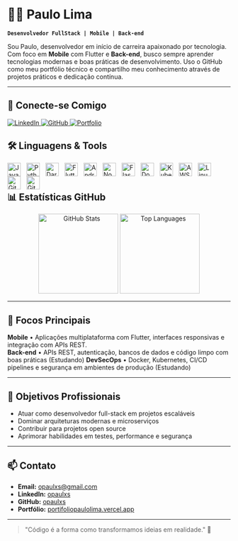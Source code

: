 # 👨‍💻 Paulo Lima

**`Desenvolvedor FullStack | Mobile | Back-end`**

Sou Paulo, desenvolvedor em início de carreira apaixonado por tecnologia. Com foco em **Mobile** com Flutter e **Back-end**, busco sempre aprender tecnologias modernas e boas práticas de desenvolvimento. Uso o GitHub como meu portfólio técnico e compartilho meu conhecimento através de projetos práticos e dedicação contínua.

---

## 🔗 Conecte-se Comigo

<p align="left">
    <a href="https://www.linkedin.com/in/opaulxs/">
        <img 
            alt="LinkedIn" 
            title="Conecte-se comigo no LinkedIn" 
            src="https://img.shields.io/badge/-LinkedIn-0A66C2?logo=linkedin&logoColor=white&style=for-the-badge"
        />
    </a>
    <a href="https://github.com/opaulxs">
        <img 
            alt="GitHub" 
            title="Confira meu GitHub" 
            src="https://img.shields.io/badge/GitHub-181717?logo=github&logoColor=white&style=for-the-badge"
        />
    </a>
    <a href="https://portifoliopaulolima.vercel.app/">
        <img 
            alt="Portfolio" 
            title="Visite meu portfólio" 
            src="https://img.shields.io/badge/-Portfolio-FF6B6B?logo=firefox&logoColor=white&style=for-the-badge"
        />
    </a>

## 🛠️ Linguagens & Tools

<img 
    align="left" 
    alt="JavaScript"
    title="JavaScript" 
    width="30px" 
    style="padding-right: 10px;" 
    src="https://cdn.jsdelivr.net/gh/devicons/devicon/icons/javascript/javascript-original.svg" 
/>

<img 
    align="left" 
    alt="Python" 
    title="Python"
    width="30px" 
    style="padding-right: 10px;" 
    src="https://cdn.jsdelivr.net/gh/devicons/devicon/icons/python/python-original.svg" 
/>

<img 
    align="left" 
    alt="Dart"
    title="Dart" 
    width="30px" 
    style="padding-right: 10px;" 
    src="https://cdn.jsdelivr.net/gh/devicons/devicon/icons/dart/dart-original.svg" 
/>

<img 
    align="left" 
    alt="Flutter"
    title="Flutter" 
    width="30px" 
    style="padding-right: 10px;" 
    src="https://cdn.jsdelivr.net/gh/devicons/devicon/icons/flutter/flutter-original.svg" 
/>

<img 
    align="left" 
    alt="Android"
    title="Android" 
    width="30px" 
    style="padding-right: 10px;" 
    src="https://cdn.jsdelivr.net/gh/devicons/devicon/icons/android/android-original.svg" 
/>

<img 
    align="left" 
    alt="Node.js"
    title="Node.js" 
    width="30px" 
    style="padding-right: 10px;" 
    src="https://cdn.jsdelivr.net/gh/devicons/devicon/icons/nodejs/nodejs-original.svg" 
/>

<img 
    align="left" 
    alt="Flask" 
    title="Flask"
    width="30px" 
    style="padding-right: 10px;" 
    src="https://cdn.jsdelivr.net/gh/devicons/devicon/icons/flask/flask-original.svg" 
/>

<img 
    align="left" 
    alt="Docker"
    title="Docker" 
    width="30px" 
    style="padding-right: 10px;" 
    src="https://cdn.jsdelivr.net/gh/devicons/devicon/icons/docker/docker-original.svg" 
/>

<img 
    align="left" 
    alt="Kubernetes" 
    title="Kubernetes"
    width="30px" 
    style="padding-right: 10px;" 
    src="https://cdn.jsdelivr.net/gh/devicons/devicon/icons/kubernetes/kubernetes-plain.svg" 
/>

<img
    align="left"
    alt="AWS"
    title="AWS"
    width="30px"
    style="padding-right: 10px;"
    src="https://cdn.jsdelivr.net/npm/simple-icons@v9/icons/amazonaws.svg"
/>

<img 
    align="left" 
    alt="Linux" 
    title="Linux"
    width="30px" 
    style="padding-right: 10px;" 
    src="https://cdn.jsdelivr.net/gh/devicons/devicon/icons/linux/linux-original.svg" 
/>

<img 
    align="left" 
    alt="Git" 
    title="Git"
    width="30px" 
    style="padding-right: 10px;" 
    src="https://cdn.jsdelivr.net/gh/devicons/devicon/icons/git/git-original.svg" 
/>

<img 
    align="left" 
    alt="GitHub" 
    title="GitHub"
    width="30px" 
    style="padding-right: 10px;" 
    src="https://cdn.jsdelivr.net/gh/devicons/devicon/icons/github/github-original.svg" 
/>

<br/>
<br/>

## 📊 Estatísticas GitHub

<div align="center">
  <img 
      alt="GitHub Stats" 
      height="180" 
      src="https://github-readme-stats.vercel.app/api?username=opaulxs&show_icons=true&theme=tokyonight&include_all_commits=true&locale=pt-br" 
  />
  <img 
      alt="Top Languages" 
      height="180" 
      src="https://github-readme-stats.vercel.app/api/top-langs/?username=opaulxs&theme=tokyonight&layout=compact&custom_title=Tecnologias&langs_count=9" 
  />
</div>

---

## 🎯 Focos Principais

**Mobile** • Aplicações multiplataforma com Flutter, interfaces responsivas e integração com APIs REST.  
**Back-end** • APIs REST, autenticação, bancos de dados e código limpo com boas práticas (Estudando) 
**DevSecOps** • Docker, Kubernetes, CI/CD pipelines e segurança em ambientes de produção (Estudando)

---

## 🚀 Objetivos Profissionais

- Atuar como desenvolvedor full-stack em projetos escaláveis  
- Dominar arquiteturas modernas e microserviços  
- Contribuir para projetos open source  
- Aprimorar habilidades em testes, performance e segurança

---

## 📫 Contato

- **Email:** opaulxs@gmail.com  
- **LinkedIn:** [opaulxs](https://www.linkedin.com/in/opaulxs/)  
- **GitHub:** [opaulxs](https://github.com/opaulxs)  
- **Portfólio:** [portifoliopaulolima.vercel.app](https://portifoliopaulolima.vercel.app/)

---

> "Código é a forma como transformamos ideias em realidade." 🚀

